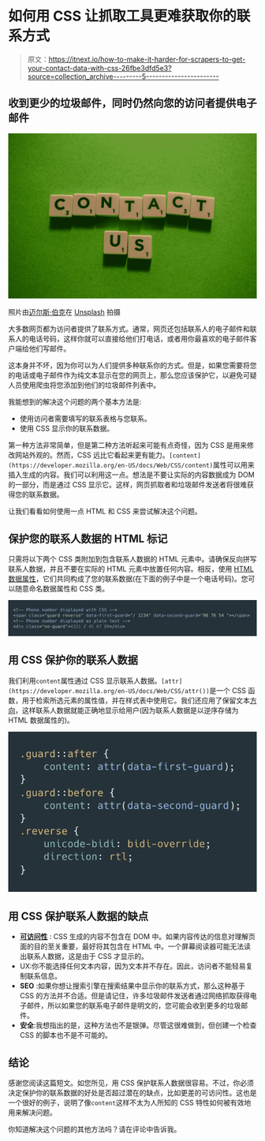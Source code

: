 # 如何用 CSS 让抓取工具更难获取你的联系方式

> 原文：<https://itnext.io/how-to-make-it-harder-for-scrapers-to-get-your-contact-data-with-css-26fbe3dfd5e3?source=collection_archive---------5----------------------->

## 收到更少的垃圾邮件，同时仍然向您的访问者提供电子邮件

![](img/384f5d3491c75c339db623141ee48e6b.png)

照片由[迈尔斯·伯克](https://unsplash.com/@milesb?utm_source=medium&utm_medium=referral)在 [Unsplash](https://unsplash.com?utm_source=medium&utm_medium=referral) 拍摄

大多数网页都为访问者提供了联系方式。通常，网页还包括联系人的电子邮件和联系人的电话号码，这样你就可以直接给他们打电话，或者用你最喜欢的电子邮件客户端给他们写邮件。

这本身并不坏，因为你可以为人们提供多种联系你的方式。但是，如果您需要将您的电话或电子邮件作为纯文本显示在您的网页上，那么您应该保护它，以避免可疑人员使用爬虫将您添加到他们的垃圾邮件列表中。

我能想到的解决这个问题的两个基本方法是:

*   使用访问者需要填写的联系表格与您联系。
*   使用 CSS 显示你的联系数据。

第一种方法非常简单，但是第二种方法听起来可能有点奇怪，因为 CSS 是用来修改网站外观的。然而，CSS 远比它看起来更有能力。`[content](https://developer.mozilla.org/en-US/docs/Web/CSS/content)`属性可以用来插入生成的内容。我们可以利用这一点。想法是不要让实际的内容数据成为 DOM 的一部分，而是通过 CSS 显示它。这样，网页抓取者和垃圾邮件发送者将很难获得您的联系数据。

让我们看看如何使用一点 HTML 和 CSS 来尝试解决这个问题。

## 保护您的联系人数据的 HTML 标记

只需将以下两个 CSS 类附加到包含联系人数据的 HTML 元素中。请确保反向拼写联系人数据，并且不要在实际的 HTML 元素中放置任何内容。相反，使用 [HTML 数据属性](https://developer.mozilla.org/en-US/docs/Web/HTML/Global_attributes/data-*)，它们共同构成了您的联系数据(在下面的例子中是一个电话号码)。您可以随意命名数据属性和 CSS 类。

![](img/e44864ead54673ab1b70b3577127ecc4.png)

## 用 CSS 保护你的联系人数据

我们利用`content`属性通过 CSS 显示联系人数据。`[attr](https://developer.mozilla.org/en-US/docs/Web/CSS/attr())`是一个 CSS 函数，用于检索所选元素的属性值，并在样式表中使用它。我们还应用了保留文本[方向](https://developer.mozilla.org/en-US/docs/Web/CSS/direction)，这样联系人数据就能正确地显示给用户(因为联系人数据是以逆序存储为 HTML 数据属性的)。

![](img/8bab70f9f102ba88bf0b72cad8a7ea51.png)

## 用 CSS 保护联系人数据的缺点

*   [**可访问性**](https://developer.mozilla.org/en-US/docs/Web/CSS/content#Accessibility_concerns) : CSS 生成的内容不包含在 DOM 中。如果内容传达的信息对理解页面的目的至关重要，最好将其包含在 HTML 中。一个屏幕阅读器可能无法读出联系人数据，这是由于 CSS 才显示的。
*   UX:你不能选择任何文本内容，因为文本并不存在。因此，访问者不能轻易复制联系信息。
*   **SEO** :如果你想让搜索引擎在搜索结果中显示你的联系方式，那么这种基于 CSS 的方法并不合适。但是请记住，许多垃圾邮件发送者通过网络抓取获得电子邮件，所以如果您的联系电子邮件是明文的，您可能会收到更多的垃圾邮件。
*   **安全**:我想指出的是，这种方法也不是银弹。尽管这很难做到，但创建一个检查 CSS 的脚本也不是不可能的。

## 结论

感谢您阅读这篇短文。如您所见，用 CSS 保护联系人数据很容易。不过，你必须决定保护你的联系数据的好处是否超过潜在的缺点，比如更差的可访问性。这也是一个很好的例子，说明了像`content`这样不太为人所知的 CSS 特性如何被有效地用来解决问题。

你知道解决这个问题的其他方法吗？请在评论中告诉我。
